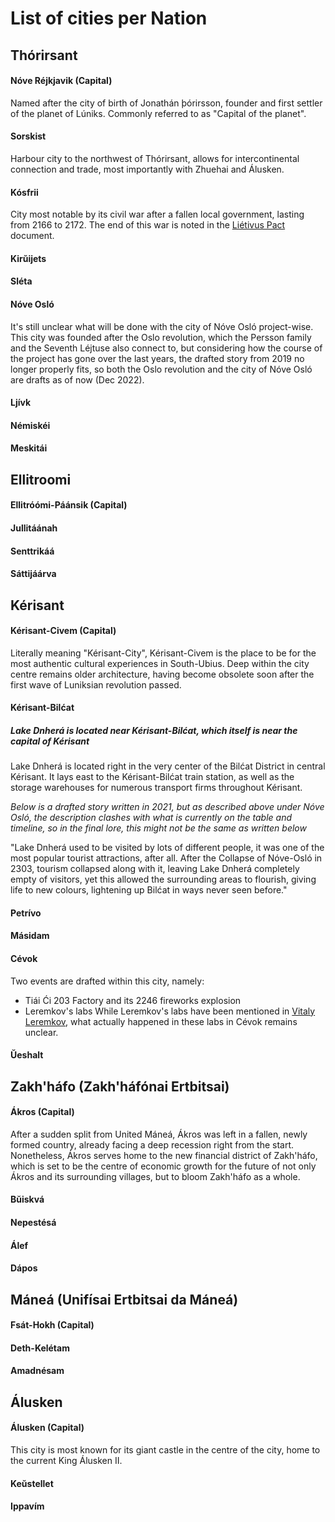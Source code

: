 # List of cities per Nation

## Thórirsant
#### Nóve Réjkjavik (Capital)
Named after the city of birth of Jonathán þórirsson, founder and first settler of the planet of Lúniks. Commonly referred to as "Capital of the planet".

#### Sorskist
Harbour city to the northwest of Thórirsant, allows for intercontinental connection and trade, most importantly with Zhuehai and Álusken.

#### Kósfrii
City most notable by its civil war after a fallen local government, lasting from 2166 to 2172. The end of this war is noted in the [Liétivus Pact](https://github.com/BlackCatMS/Luniks/blob/main/Historic%20Events/Li%C3%A9tivus%20Pact%2C%20%20Mar%2030%202168.md) document.

#### Kirŭijets

#### Sléta

#### Nóve Osló
It's still unclear what will be done with the city of Nóve Osló project-wise. This city was founded after the Oslo revolution, which the Persson family and the Seventh Léjtuse also connect to, but considering how the course of the project has gone over the last years, the drafted story from 2019 no longer properly fits, so both the Oslo revolution and the city of Nóve Osló are drafts as of now (Dec 2022).

#### Ljívk

#### Némiskéi

#### Meskitái


## Ellitroomi

#### Ellitróómi-Páánsik (Capital)

#### Jullitáánah

#### Senttrikáá

#### Sáttijáárva


## Kérisant

#### Kérisant-Civem (Capital)
Literally meaning "Kérisant-City", Kérisant-Civem is the place to be for the most authentic cultural experiences in South-Ubius. Deep within the city centre remains older architecture, having become obsolete soon after the first wave of Luniksian revolution passed. 

#### Kérisant-Bilćat
##### Lake Dnherá is located near Kérisant-Bilćat, which itself is near the capital of Kérisant

Lake Dnherá is located right in the very center of the Bilćat District in central Kérisant. It lays east to the Kérisant-Bilćat train station, as well as the storage warehouses for numerous transport firms throughout Kérisant.  

*Below is a drafted story written in 2021, but as described above under Nóve Osló, the description clashes with what is currently on the table and timeline, so in the final lore, this might not be the same as written below*

"Lake Dnherá used to be visited by lots of different people, it was one of the most popular tourist attractions, after all. After the Collapse of Nóve-Osló in 2303, tourism collapsed along with it, leaving Lake Dnherá completely empty of visitors, yet this allowed the surrounding areas to flourish, giving life to new colours, lightening up Bilćat in ways never seen before."

#### Petrívo

#### Másidam

#### Cévok
Two events are drafted within this city, namely:
- Tiái Ći 203 Factory and its 2246 fireworks explosion
- Leremkov's labs
While Leremkov's labs have been mentioned in [Vitaly Leremkov](https://github.com/BlackCatMS/Luniks/blob/main/Historic%20Events/Vitaly%20Leremkov%2C%202039-2098.md), what actually happened in these labs in Cévok remains unclear. 

#### Ŭeshalt


## Zakh'háfo (Zakh'háfónai Ertbitsai)

#### Ákros (Capital)
After a sudden split from United Máneá, Ákros was left in a fallen, newly formed country, already facing a deep recession right from the start. Nonetheless, Ákros serves home to the new financial district of Zakh'háfo, which is set to be the centre of economic growth for the future of not only Ákros and its surrounding villages, but to bloom Zakh'háfo as a whole.

#### Bŭiskvá

#### Nepestésá

#### Álef

#### Dápos


## Máneá (Unifísai Ertbitsai da Máneá)

#### Fsát-Hokh (Capital)

#### Deth-Kelétam

#### Amadnésam


## Álusken

#### Álusken (Capital)
This city is most known for its giant castle in the centre of the city, home to the current King Álusken II. 

#### Keŭstellet

#### Ippavím
